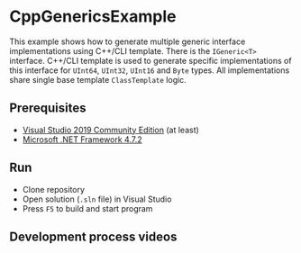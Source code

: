 # CppGenericsExample
This example shows how to generate multiple generic interface implementations using C++/CLI template. There is the `IGeneric<T>` interface. C++/CLI template is used to generate specific implementations of this interface for `UInt64`, `UInt32`, `UInt16` and `Byte` types. All implementations share single base template `ClassTemplate` logic.

## Prerequisites
* [Visual Studio 2019 Community Edition](https://visualstudio.microsoft.com/vs/) (at least)
* [Microsoft .NET Framework 4.7.2](https://dotnet.microsoft.com/download/dotnet-framework/net472)

## Run
* Clone repository
* Open solution (`.sln` file) in Visual Studio
* Press `F5` to build and start program

## Development process videos
